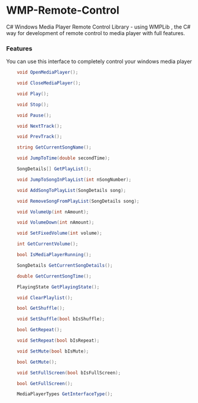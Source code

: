 # WMP-Remote-Control

C# Windows Media Player Remote Control Library - using WMPLib , the C# way for development of remote control to media player with full features.


### Features

You can use this interface to completely control your windows media player

```csharp
    void OpenMediaPlayer();

    void CloseMediaPlayer();

    void Play();

    void Stop();

    void Pause();

    void NextTrack();

    void PrevTrack();

    string GetCurrentSongName();

    void JumpToTime(double secondTime);

    SongDetails[] GetPlayList();

    void JumpToSongInPlayList(int nSongNumber);

    void AddSongToPlayList(SongDetails song);

    void RemoveSongFromPlayList(SongDetails song);

    void VolumeUp(int nAmount);

    void VolumeDown(int nAmount);

    void SetFixedVolume(int volume);

    int GetCurrentVolume();

    bool IsMediaPlayerRunning();

    SongDetails GetCurrentSongDetails();

    double GetCurrentSongTime();

    PlayingState GetPlayingState();

    void ClearPlaylist();

    bool GetShuffle();

    void SetShuffle(bool bIsShuffle);

    bool GetRepeat();

    void SetRepeat(bool bIsRepeat);

    void SetMute(bool bIsMute);

    bool GetMute();

    void SetFullScreen(bool bIsFullScreen);

    bool GetFullScreen();

    MediaPlayerTypes GetInterfaceType();
```




